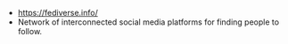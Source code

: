- https://fediverse.info/
- Network of interconnected social media platforms for finding people to follow.
